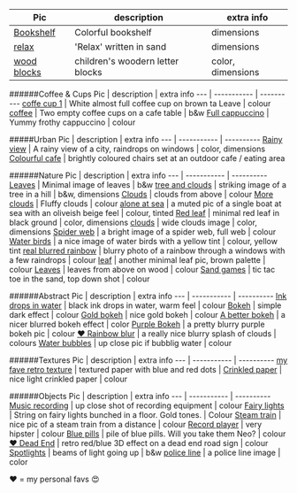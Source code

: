 Pic | description | extra info
--- | ----------- | ----------
[Bookshelf](http://cdn.morguefile.com/imageData/public/files/s/Seemann/09/h/14111743435qkl6.jpg) | Colorful bookshelf | dimensions 
[relax](http://cdn.morguefile.com/imageData/public/files/m/MGDboston/09/h/1410205990b3rgj.jpg) | 'Relax' written in sand | dimensions 
[wood blocks](http://cdn.morguefile.com/imageData/public/files/f/FabienneBlanc/02/h/139207063280xry.jpg) | children's woodern letter blocks | color, dimensions 



######Coffee & Cups
Pic | description | extra info
--- | ----------- | ----------
[coffe cup 1](http://cdn.morguefile.com/imageData/public/files/c/carygrant/01/h/13582692662cu4z.jpg) | White almost full coffee cup on brown ta Leave | colour
[coffee](http://cdn.morguefile.com/imageData/public/files/s/SQUAIO/11/h/1385559680s16ev.jpg) | Two empty coffee cups on a cafe table | b&w
[Full cappuccino](http://cdn.morguefile.com/imageData/public/files/j/JEOMYEOL/03/h/1364513334u0o7n.jpg) | Yummy frothy cappuccino | colour



#####Urban
Pic | description | extra info
--- | ----------- | ----------
[Rainy view](http://cdn.morguefile.com/imageData/public/files/w/wouldbetraveller/08/h/1407459202vr93j.jpg) | A rainy view of a city, raindrops on windows | color, dimensions 
[Colourful cafe](http://cdn.morguefile.com/imageData/public/files/j/JessicaGale/03/h/1396149807o2mca.jpg) | brightly coloured chairs set at an outdoor cafe / eating area



######Nature
Pic | description | extra info
--- | ----------- | ----------
[Leaves](http://cdn.morguefile.com/imageData/public/files/m/Melodi2/02/h/13930908693avkc.jpg) | Minimal image of leaves | b&w
[tree and clouds](http://cdn.morguefile.com/imageData/public/files/h/hotblack/06/h/1370899248u3b6p.jpg) | striking image of a tree in a hill | b&w, dimensions 
[Clouds](http://cdn.morguefile.com/imageData/public/files/k/KB1/03/h/1364659400urjj9.jpg) | clouds from above | colour 
[More clouds](http://cdn.morguefile.com/imageData/public/files/k/Karpati%20Gabor/10/h/1381655361pvkjd.jpg) | Fluffy clouds | colour 
[alone at sea](http://cdn.morguefile.com/imageData/public/files/j/jemolesky/03/h/1394230327b0kou.jpg) | a muted pic of a single boat at sea with an oliveish beige feel | colour, tinted 
[Red leaf](http://cdn.morguefile.com/imageData/public/files/w/wunee/02/h/1392956694jaka7.jpg) | minimal red leaf in black ground | color, dimensions
[clouds](http://cdn.morguefile.com/imageData/public/files/g/GaborfromHungary/08/h/1408886282s74rx.jpg) | wide clouds image | color, dimensions
[Spider web](http://cdn.morguefile.com/imageData/public/files/p/pippalou/09/h/13796973067duki.jpg) | a bright image of a spider web, full web | colour
[Water birds](http://cdn.morguefile.com/imageData/public/files/u/utoplec/04/h/1397586361exmwd.jpg) | a nice image of water birds with a yellow tint | colour, yellow tint 
[real blurred rainbow](http://cdn.morguefile.com/imageData/public/files/s/shas/04/h/1365026541sqoki.jpg) | blurry photo of a rainbow through a windows with a few raindrops | colour 
[leaf](http://cdn.morguefile.com/imageData/public/files/s/Sgarton/09/h/1379985251f7eeb.jpg) | another minimal leaf pic, brown palette | colour
[Leaves](http://cdn.morguefile.com/imageData/public/files/s/Sgarton/09/h/1379985251f7eeb.jpg) | leaves from above on wood | colour 
[Sand games](http://cdn.morguefile.com/imageData/public/files/m/MGDboston/03/h/1395501535q0rah.jpg) | tic tac toe in the sand, top down shot | colour 



######Abstract 
Pic | description | extra info
--- | ----------- | ----------
[Ink drops in water](http://cdn.morguefile.com/imageData/public/files/b/bhjoco/03/h/1362137243shntu.jpg) | black ink drops in water, warm feel | colour
[Bokeh](http://cdn.morguefile.com/imageData/public/files/k/KB1/03/h/1364659400urjj9.jpg) | simple dark   effect | colour
[Gold bokeh](http://cdn.morguefile.com/imageData/public/files/p/Prawny/05/h/1400935424w7iun.jpg) | nice gold bokeh | colour
[A better bokeh](http://cdn.morguefile.com/imageData/public/files/p/pippalou/07/h/1372891445rr47w.jpg) | a nicer blurred bokeh effect | color
[Purple Bokeh](http://cdn.morguefile.com/imageData/public/files/p/pippalou/08/h/1377144599ol4i9.jpg) | a pretty blurry purple bokeh pic | colour 
[❤️ Rainbow blur](http://cdn.morguefile.com/imageData/public/files/c/cohdra/04/h/136558094833f2z.jpg) | a really nice blurry splash of clouds | colours
[Water bubbles](http://cdn.morguefile.com/imageData/public/files/p/pippalou/03/h/13951108310c1xj.jpg) | up close pic if bubblig water | colour 



######Textures
Pic | description | extra info
--- | ----------- | ----------
[my fave retro texture](http://cdn.morguefile.com/imageData/public/files/k/KittyBitty/04/h/1365273675z11i3.jpg) | textured paper with blue and red dots |
[Crinkled paper](http://cdn.morguefile.com/imageData/public/files/b/bhjoco/04/h/1397146447xqhua.jpg) | nice light crinkled paper | colour 



######Objects
Pic | description | extra info
--- | ----------- | ----------
[Music recording](http://cdn.morguefile.com/imageData/public/files/t/tranquillity/02/h/1361639491arhnp.jpg) | up close shot of recording equipment | colour
[Fairy lights](http://cdn.morguefile.com/imageData/public/files/g/greyerbaby/12/h/1355026961m6q8i.jpg) | String on fairy lights bunched in a floor. Gold tones. | Colour
[Steam train](http://cdn.morguefile.com/imageData/public/files/j/Jusben/03/h/1396017669tlryn.jpg) | nice pic of a steam train from a distance | colour
[Record player](http://cdn.morguefile.com/imageData/public/files/h/hotblack/06/h/137089973045ogk.jpg) | very hipster | colour 
[Blue pills](http://cdn.morguefile.com/imageData/public/files/r/roastbeeph/05/h/1399182195t4yvi.jpg) | pile of blue pills. Will you take them Neo? | colour
[❤️ Dead End](http://cdn.morguefile.com/imageData/public/files/b/bmcmath/02/h/1361160154gyrtb.jpg) | retro red/blue 3D effect on a dead end road sign | colour
[Spotlights](http://cdn.morguefile.com/imageData/public/files/p/pippalou/08/h/137714507338mf4.jpg) | beams of light going up | b&w
[police line](http://cdn.morguefile.com/imageData/public/files/f/fellowpacker/09/h/1378494158qsvcj.jpg) | a police line image | color


❤️ = my personal favs 😍
